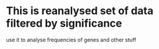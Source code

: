 # This is reanalysed set of data filtered by significance
use it to analyse frequencies of genes and other stuff
